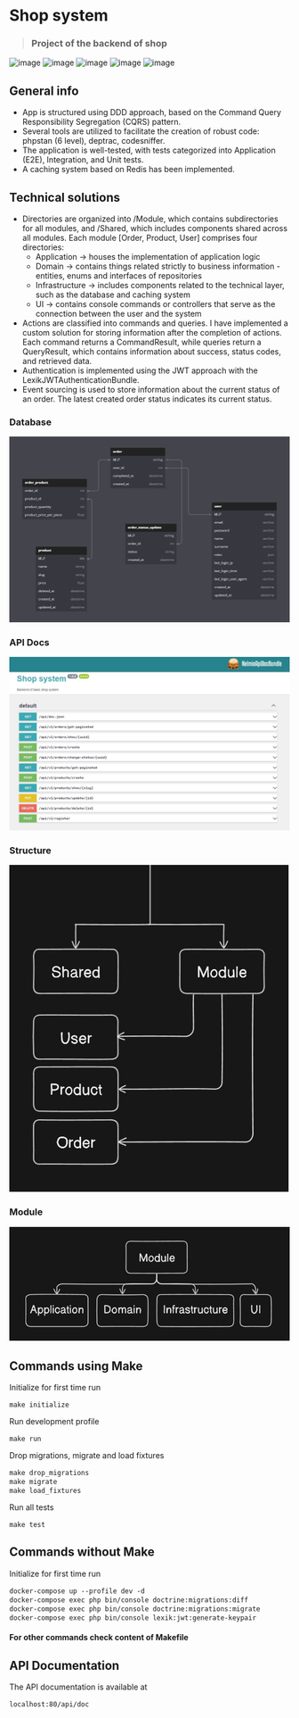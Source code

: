 # Shop system

> ### Project of the backend of shop

![image](https://img.shields.io/badge/PHP-777BB4?style=for-the-badge&logo=php&logoColor=white)
![image](https://img.shields.io/badge/Symfony-000000?style=for-the-badge&logo=Symfony&logoColor=white)
![image](https://img.shields.io/badge/redis-%23DD0031.svg?&style=for-the-badge&logo=redis&logoColor=white)
![image](https://img.shields.io/badge/MySQL-005C84?style=for-the-badge&logo=mysql&logoColor=white)
![image](https://img.shields.io/badge/Docker-2CA5E0?style=for-the-badge&logo=docker&logoColor=white)

## General info

- App is structured using DDD approach, based on the Command Query Responsibility Segregation (CQRS) pattern.
- Several tools are utilized to facilitate the creation of robust code: phpstan (6 level), deptrac, codesniffer.
- The application is well-tested, with tests categorized into Application (E2E), Integration, and Unit tests.
- A caching system based on Redis has been implemented.

## Technical solutions

- Directories are organized into /Module, which contains subdirectories for all modules, and /Shared, which includes 
components shared across all modules. Each module [Order, Product, User] comprises four directories:
    - Application -> houses the implementation of application logic
    - Domain -> contains things related strictly to business information - entities, enums and interfaces of repositories
    - Infrastructure -> includes components related to the technical layer, such as the database and caching system
    - UI -> contains console commands or controllers that serve as the connection between the user and the system
- Actions are classified into commands and queries. I have implemented a custom solution for storing information after 
the completion of actions. Each command returns a CommandResult, while queries return a QueryResult, which contains 
information about success, status codes, and retrieved data.
- Authentication is implemented using the JWT approach with the LexikJWTAuthenticationBundle.
- Event sourcing is used to store information about the current status of an order. The latest created order status 
indicates its current status.

### Database
![](https://github.com/maciekiwaniuk/shop-system/raw/main/public/images/database.jpg)

### API Docs

![](https://github.com/maciekiwaniuk/shop-system/raw/main/public/images/docs.jpg)

### Structure
![](https://github.com/maciekiwaniuk/shop-system/raw/main/public/images/modules.jpg)

### Module
![](https://github.com/maciekiwaniuk/shop-system/raw/main/public/images/module.jpg)

## Commands using Make

Initialize for first time run

    make initialize

Run development profile

    make run

Drop migrations, migrate and load fixtures

    make drop_migrations
    make migrate
    make load_fixtures

Run all tests

    make test

## Commands without Make

Initialize for first time run

    docker-compose up --profile dev -d
	docker-compose exec php bin/console doctrine:migrations:diff
	docker-compose exec php bin/console doctrine:migrations:migrate
	docker-compose exec php bin/console lexik:jwt:generate-keypair

#### For other commands check content of Makefile

## API Documentation

The API documentation is available at

    localhost:80/api/doc